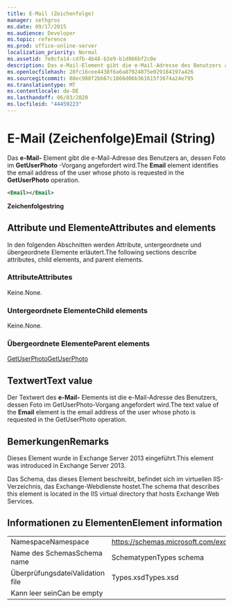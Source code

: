 ```yaml
---
title: E-Mail (Zeichenfolge)
manager: sethgros
ms.date: 09/17/2015
ms.audience: Developer
ms.topic: reference
ms.prod: office-online-server
localization_priority: Normal
ms.assetid: 7e0cfa14-cdfb-4b48-b2e9-b1d866bf2c0e
description: Das e-Mail-Element gibt die e-Mail-Adresse des Benutzers an, dessen Foto im GetUserPhoto-Vorgang angefordert wird.
ms.openlocfilehash: 28fc16cee4438f6a6a87924875e029184197a426
ms.sourcegitcommit: 88ec988f2bb67c1866d06b361615f3674a24e795
ms.translationtype: MT
ms.contentlocale: de-DE
ms.lasthandoff: 06/03/2020
ms.locfileid: "44459223"
---
```

# <a name="email-string"></a><span data-ttu-id="2f793-103">E-Mail (Zeichenfolge)</span><span class="sxs-lookup"><span data-stu-id="2f793-103">Email (String)</span></span>

<span data-ttu-id="2f793-104">Das **e-Mail-** Element gibt die e-Mail-Adresse des Benutzers an, dessen Foto im **GetUserPhoto** -Vorgang angefordert wird.</span><span class="sxs-lookup"><span data-stu-id="2f793-104">The **Email** element identifies the email address of the user whose photo is requested in the **GetUserPhoto** operation.</span></span> 
  
```XML
<Email></Email>
```

 <span data-ttu-id="2f793-105">**Zeichenfolge**</span><span class="sxs-lookup"><span data-stu-id="2f793-105">**string**</span></span>
## <a name="attributes-and-elements"></a><span data-ttu-id="2f793-106">Attribute und Elemente</span><span class="sxs-lookup"><span data-stu-id="2f793-106">Attributes and elements</span></span>

<span data-ttu-id="2f793-107">In den folgenden Abschnitten werden Attribute, untergeordnete und übergeordnete Elemente erläutert.</span><span class="sxs-lookup"><span data-stu-id="2f793-107">The following sections describe attributes, child elements, and parent elements.</span></span>
  
### <a name="attributes"></a><span data-ttu-id="2f793-108">Attribute</span><span class="sxs-lookup"><span data-stu-id="2f793-108">Attributes</span></span>

<span data-ttu-id="2f793-109">Keine.</span><span class="sxs-lookup"><span data-stu-id="2f793-109">None.</span></span>
  
### <a name="child-elements"></a><span data-ttu-id="2f793-110">Untergeordnete Elemente</span><span class="sxs-lookup"><span data-stu-id="2f793-110">Child elements</span></span>

<span data-ttu-id="2f793-111">Keine.</span><span class="sxs-lookup"><span data-stu-id="2f793-111">None.</span></span>
  
### <a name="parent-elements"></a><span data-ttu-id="2f793-112">Übergeordnete Elemente</span><span class="sxs-lookup"><span data-stu-id="2f793-112">Parent elements</span></span>

[<span data-ttu-id="2f793-113">GetUserPhoto</span><span class="sxs-lookup"><span data-stu-id="2f793-113">GetUserPhoto</span></span>](getuserphoto.md)
  
## <a name="text-value"></a><span data-ttu-id="2f793-114">Textwert</span><span class="sxs-lookup"><span data-stu-id="2f793-114">Text value</span></span>

<span data-ttu-id="2f793-115">Der Textwert des **e-Mail-** Elements ist die e-Mail-Adresse des Benutzers, dessen Foto im GetUserPhoto-Vorgang angefordert wird.</span><span class="sxs-lookup"><span data-stu-id="2f793-115">The text value of the **Email** element is the email address of the user whose photo is requested in the GetUserPhoto operation.</span></span> 
  
## <a name="remarks"></a><span data-ttu-id="2f793-116">Bemerkungen</span><span class="sxs-lookup"><span data-stu-id="2f793-116">Remarks</span></span>

<span data-ttu-id="2f793-117">Dieses Element wurde in Exchange Server 2013 eingeführt.</span><span class="sxs-lookup"><span data-stu-id="2f793-117">This element was introduced in Exchange Server 2013.</span></span>
  
<span data-ttu-id="2f793-118">Das Schema, das dieses Element beschreibt, befindet sich im virtuellen IIS-Verzeichnis, das Exchange-Webdienste hostet.</span><span class="sxs-lookup"><span data-stu-id="2f793-118">The schema that describes this element is located in the IIS virtual directory that hosts Exchange Web Services.</span></span>
  
## <a name="element-information"></a><span data-ttu-id="2f793-119">Informationen zu Elementen</span><span class="sxs-lookup"><span data-stu-id="2f793-119">Element information</span></span>

|||
|:-----|:-----|
|<span data-ttu-id="2f793-120">Namespace</span><span class="sxs-lookup"><span data-stu-id="2f793-120">Namespace</span></span>  <br/> |https://schemas.microsoft.com/exchange/services/2006/types  <br/> |
|<span data-ttu-id="2f793-121">Name des Schemas</span><span class="sxs-lookup"><span data-stu-id="2f793-121">Schema name</span></span>  <br/> |<span data-ttu-id="2f793-122">Schematypen</span><span class="sxs-lookup"><span data-stu-id="2f793-122">Types schema</span></span>  <br/> |
|<span data-ttu-id="2f793-123">Überprüfungsdatei</span><span class="sxs-lookup"><span data-stu-id="2f793-123">Validation file</span></span>  <br/> |<span data-ttu-id="2f793-124">Types.xsd</span><span class="sxs-lookup"><span data-stu-id="2f793-124">Types.xsd</span></span>  <br/> |
|<span data-ttu-id="2f793-125">Kann leer sein</span><span class="sxs-lookup"><span data-stu-id="2f793-125">Can be empty</span></span>  <br/> ||
   

